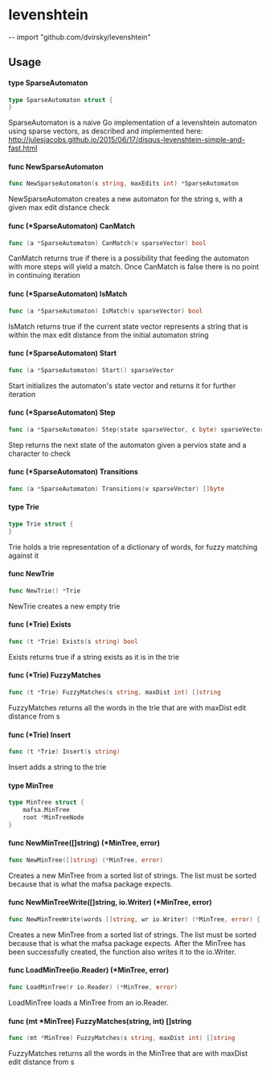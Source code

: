 # levenshtein
--
    import "github.com/dvirsky/levenshtein"


## Usage

#### type SparseAutomaton

```go
type SparseAutomaton struct {
}
```

SparseAutomaton is a naive Go implementation of a levenshtein automaton using
sparse vectors, as described and implemented here:
http://julesjacobs.github.io/2015/06/17/disqus-levenshtein-simple-and-fast.html

#### func  NewSparseAutomaton

```go
func NewSparseAutomaton(s string, maxEdits int) *SparseAutomaton
```
NewSparseAutomaton creates a new automaton for the string s, with a given max
edit distance check

#### func (*SparseAutomaton) CanMatch

```go
func (a *SparseAutomaton) CanMatch(v sparseVector) bool
```
CanMatch returns true if there is a possibility that feeding the automaton with
more steps will yield a match. Once CanMatch is false there is no point in
continuing iteration

#### func (*SparseAutomaton) IsMatch

```go
func (a *SparseAutomaton) IsMatch(v sparseVector) bool
```
IsMatch returns true if the current state vector represents a string that is
within the max edit distance from the initial automaton string

#### func (*SparseAutomaton) Start

```go
func (a *SparseAutomaton) Start() sparseVector
```
Start initializes the automaton's state vector and returns it for further
iteration

#### func (*SparseAutomaton) Step

```go
func (a *SparseAutomaton) Step(state sparseVector, c byte) sparseVector
```
Step returns the next state of the automaton given a pervios state and a
character to check

#### func (*SparseAutomaton) Transitions

```go
func (a *SparseAutomaton) Transitions(v sparseVector) []byte
```

#### type Trie

```go
type Trie struct {
}
```

Trie holds a trie representation of a dictionary of words, for fuzzy matching
against it

#### func  NewTrie

```go
func NewTrie() *Trie
```
NewTrie creates a new empty trie

#### func (*Trie) Exists

```go
func (t *Trie) Exists(s string) bool
```
Exists returns true if a string exists as it is in the trie

#### func (*Trie) FuzzyMatches

```go
func (t *Trie) FuzzyMatches(s string, maxDist int) []string
```
FuzzyMatches returns all the words in the trie that are with maxDist edit
distance from s

#### func (*Trie) Insert

```go
func (t *Trie) Insert(s string)
```
Insert adds a string to the trie

#### type MinTree

```go
type MinTree struct {
	mafsa.MinTree
	root *MinTreeNode
}
```

#### func NewMinTree([]string) (*MinTree, error)

```go
func NewMinTree([]string) (*MinTree, error)
```
Creates a new MinTree from a sorted list of strings. The list must be
sorted because that is what the mafsa package expects.


#### func NewMinTreeWrite([]string, io.Writer) (*MinTree, error)

```go
func NewMinTreeWrite(words []string, wr io.Writer) (*MinTree, error) {
```
Creates a new MinTree from a sorted list of strings. The list must be
sorted because that is what the mafsa package expects.
After the MinTree has been successfully created, the function also
writes it to the io.Writer.


#### func LoadMinTree(io.Reader) (*MinTree, error)

```go
func LoadMinTree(r io.Reader) (*MinTree, error)
```
LoadMinTree loads a MinTree from an io.Reader.


#### func (mt *MinTree) FuzzyMatches(string, int) []string

```go
func (mt *MinTree) FuzzyMatches(s string, maxDist int) []string
```
FuzzyMatches returns all the words in the MinTree that are with
maxDist edit distance from s
